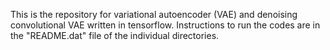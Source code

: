 This is the repository for variational autoencoder (VAE) and denoising convolutional VAE written in tensorflow. Instructions to run the codes are in the "README.dat" file of the individual directories.
